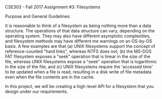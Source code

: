 CSE303 - Fall 2017
Assignment #3: Filesystems

Purpose and General Guidelines:

  It is reasonable to think of a filesystem as being nothing more than a data structure. The operations of that data structure can vary, depending on the operating system. 
  They may also have different asymptotic complexities, and filesystem methods may have different me warnings on an OS-by-OS basis. A few examples are that 
  (a) UNIX filesystems support the concept of reference-counted "hard links", whereas NTFS does not;
  (b) the MS-DOS FAT filesystem exposes a "seek" operation that is linear in the size of the file, whereas UNIX filesystems expose a "seek" operation that is logarithmic in the size of the file; 
  and (c) UNIX filesystems require the 'accessed time' to be updated when a file is read, resulting in a disk write of file metadata even when the file contents are in the cache.

In this project, we will be creating a high-level API for a filesystem that you design under our requirements.
